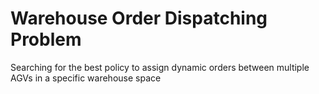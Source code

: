 # Warehouse Order Dispatching Problem
Searching for the best policy to assign dynamic orders between multiple AGVs in a specific warehouse space
